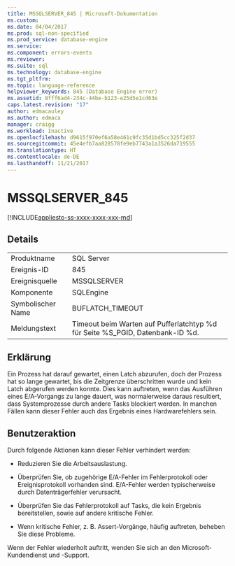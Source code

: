 ```yaml
---
title: MSSQLSERVER_845 | Microsoft-Dokumentation
ms.custom: 
ms.date: 04/04/2017
ms.prod: sql-non-specified
ms.prod_service: database-engine
ms.service: 
ms.component: errors-events
ms.reviewer: 
ms.suite: sql
ms.technology: database-engine
ms.tgt_pltfrm: 
ms.topic: language-reference
helpviewer_keywords: 845 (Database Engine error)
ms.assetid: 8fff6ad4-234c-44be-b123-e25d5e1cd63e
caps.latest.revision: "17"
author: edmacauley
ms.author: edmaca
manager: craigg
ms.workload: Inactive
ms.openlocfilehash: d9615f970ef6a58e461c9fc35d1bd5cc325f2d37
ms.sourcegitcommit: 45e4efb7aa828578fe9eb7743a1a3526da719555
ms.translationtype: HT
ms.contentlocale: de-DE
ms.lasthandoff: 11/21/2017
---
```

# <a name="mssqlserver845"></a>MSSQLSERVER_845
[!INCLUDE[appliesto-ss-xxxx-xxxx-xxx-md](../../includes/appliesto-ss-xxxx-xxxx-xxx-md.md)]
  
## <a name="details"></a>Details  
  
|||  
|-|-|  
|Produktname|SQL Server|  
|Ereignis-ID|845|  
|Ereignisquelle|MSSQLSERVER|  
|Komponente|SQLEngine|  
|Symbolischer Name|BUFLATCH_TIMEOUT|  
|Meldungstext|Timeout beim Warten auf Pufferlatchtyp %d für Seite %S_PGID, Datenbank-ID %d.|  
  
## <a name="explanation"></a>Erklärung  
Ein Prozess hat darauf gewartet, einen Latch abzurufen, doch der Prozess hat so lange gewartet, bis die Zeitgrenze überschritten wurde und kein Latch abgerufen werden konnte. Dies kann auftreten, wenn das Ausführen eines E/A-Vorgangs zu lange dauert, was normalerweise daraus resultiert, dass Systemprozesse durch andere Tasks blockiert werden. In manchen Fällen kann dieser Fehler auch das Ergebnis eines Hardwarefehlers sein.  
  
## <a name="user-action"></a>Benutzeraktion  
Durch folgende Aktionen kann dieser Fehler verhindert werden:  
  
-   Reduzieren Sie die Arbeitsauslastung.  
  
-   Überprüfen Sie, ob zugehörige E/A-Fehler im Fehlerprotokoll oder Ereignisprotokoll vorhanden sind. E/A-Fehler werden typischerweise durch Datenträgerfehler verursacht.  
  
-   Überprüfen Sie das Fehlerprotokoll auf Tasks, die kein Ergebnis bereitstellen, sowie auf andere kritische Fehler.  
  
-   Wenn kritische Fehler, z. B. Assert-Vorgänge, häufig auftreten, beheben Sie diese Probleme.  
  
Wenn der Fehler wiederholt auftritt, wenden Sie sich an den Microsoft-Kundendienst und -Support.  
  
